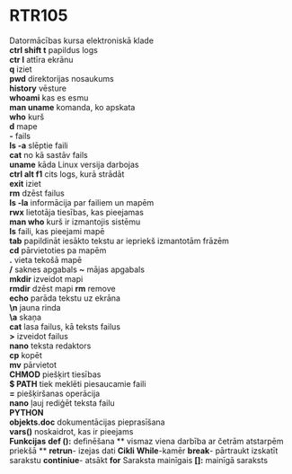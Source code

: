 # RTR105
Datormācības kursa elektroniskā klade  
**ctrl shift t** papildus logs    
**ctr l** attīra ekrānu    
**q** iziet  
**pwd** direktorijas nosaukums    
**history** vēsture    
**whoami** kas es esmu    
**man uname** komanda, ko apskata  
**who** kurš  
**d** mape  
**-** fails  
**ls -a** slēptie faili  
**cat** no kā sastāv fails  
**uname** kāda Linux versija darbojas  
**ctrl alt f1** cits logs, kurā strādāt  
**exit** iziet   
**rm** dzēst failus  
**ls -la** informācija par failiem un mapēm  
**rwx** lietotāja tiesības, kas pieejamas  
**man who** kurš ir izmantojis sistēmu  
**ls** faili, kas pieejami mapē  
**tab** papildināt iesākto tekstu ar iepriekš izmantotām frāzēm  
**cd** pārvietoties pa mapēm  
**.** vieta tekošā mapē  
**/** saknes apgabals
**~** mājas apgabals  
**mkdir** izveidot mapi  
**rmdir** dzēst mapi
**rm** remove  
**echo** parāda tekstu uz ekrāna  
**\n** jauna rinda  
**\a** skaņa  
**cat** lasa failus, kā teksts failus  
**>** izveidot failus  
**nano** teksta redaktors  
**cp** kopēt  
**mv** pārvietot  
**CHMOD** piešķirt tiesības  
**$ PATH** tiek meklēti piesaucamie faili  
**=** piešķiršanas operācija  
**nano** ļauj rediģēt teksta failu    
**PYTHON**  
**objekts.__doc__** dokumentācijas pieprasīšana  
**vars()** noskaidrot, kas ir pieejams    
**Funkcijas**
**def ():** definēšana
     ** vismaz viena darbība ar četrām atstarpēm priekšā **
**retrun**- izejas dati
**Cikli**
**While**-kamēr
**break**- pārtraukt izskatīt sarakstu
**continiue**- atsākt
**for** Saraksta mainīgais
**[]:** mainīgā saraksts
